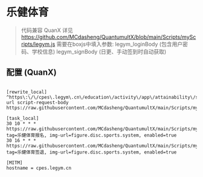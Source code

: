 # 乐健体育

> 代码兼容 QuanX
> 详见 https://github.com/MCdasheng/QuantumultX/blob/main/Scripts/myScripts/legym.js
> 需要在boxjs中填入参数: 
>       legym_loginBody (包含用户密码、学校信息)
>       legym_signBody (日更、手动签到时自动获取)

## 配置 (QuanX)

```properties

[rewrite_local]
^https\:\/\/cpes\.legym\.cn\/education\/activity\/app\/attainability\/sign url script-request-body https://raw.githubusercontent.com/MCdasheng/QuantumultX/main/Scripts/myScripts/legym_sign.cookie.js

[task_local]
30 10 * * * https://raw.githubusercontent.com/MCdasheng/QuantumultX/main/Scripts/myScripts/legym.js, tag=乐健体育报名, img-url=figure.disc.sports.system, enabled=true
30 16 * * * https://raw.githubusercontent.com/MCdasheng/QuantumultX/main/Scripts/myScripts/legym_sign.js, tag=乐健体育签退, img-url=figure.disc.sports.system, enabled=true

[MITM]
hostname = cpes.legym.cn

```

